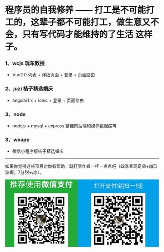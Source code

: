 # 程序员的自我修养 —— 打工是不可能打工的，这辈子都不可能打工，做生意又不会，只有写代码才能维持的了生活 这样子。

### 1、wcjs 玩车教授
* Vue2.0 列表 + 详细页面 + 登录 + 页面路由
### 2、juzi 桔子精选婚庆
* angular1.x + Ionic + 登录 + 页面路由
### 3、node
* nodejs + mysql + express 链接前后端和操作数据库等
### 3、wxapp 
* 微信小程序版桔子精选婚庆

-------
如果你觉得这些项目对你有帮助，就打赏作者一杯一点点吧（四季春玛奇朵+加珍波椰，7分甜去冰）。

![donate](/juzi/web/donate.png)
